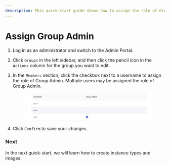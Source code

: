 ```yaml
---
description: This quick-start guide shows how to assign the role of Group Admin to users.
---
```


# Assign Group Admin

1. Log in as an administrator and switch to the Admin Portal.
2. Click `Groups` in the left sidebar, and then click the pencil icon in the `Actions` column for the group you want to edit.
3.  In the `Members` section, click the checkbox next to a username to assign the role of Group Admin. Multiple users may be assigned the role of Group Admin.&#x20;

    <figure><img src="../../.gitbook/assets/group_admin.png" alt=""><figcaption></figcaption></figure>
4. Click `Confirm` to save your changes.

### Next

In the next quick-start, we will learn how to create instance types and images.
